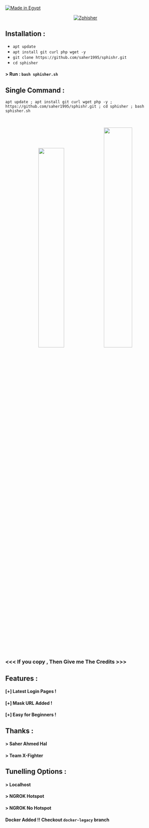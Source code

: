 <p align="left">
<a href="#"><img title="Made in Egypt" 
</p>
<p align="center">
<a href="#"><img title="Zphisher" src="https://i.ibb.co/dJSLXjc/zphisher.png"></a>
</p>


## Installation :

* `apt update`
* `apt install git curl php wget -y`
* `git clone https://github.com/saher1995/sphishr.git`
* `cd sphisher`
#### > Run : `bash sphisher.sh`

## Single Command :
```
apt update ; apt install git curl wget php -y ; https://github.com/saher1995/sphishr.git ; cd sphisher ; bash sphisher.sh
```
<br>
<p align="center">
<img width="40%" src="https://i.ibb.co/8B6qKdW/1.png"/>
<img width="42%" src="https://i.ibb.co/JK397Lf/2.png"/>
</p>

### <<< If you copy , Then Give me The Credits >>>

## Features :
#### [+] Latest Login Pages !
#### [+] Mask URL Added !
#### [+] Easy for Beginners !

## Thanks :
#### > Saher Ahmed Hal
#### > Team X-Fighter

## Tunelling Options :
#### > Localhost
#### > NGROK Hotspot
#### > NGROK No Hotspot




#### Docker Added !!  Checkout `docker-legacy` branch
